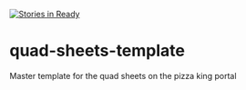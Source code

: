 [![Stories in Ready](https://badge.waffle.io/Pizza-King/quad-sheets-template.png?label=ready&title=Ready)](https://waffle.io/Pizza-King/quad-sheets-template?utm_source=badge)
# quad-sheets-template
Master template for the quad sheets on the pizza king portal
